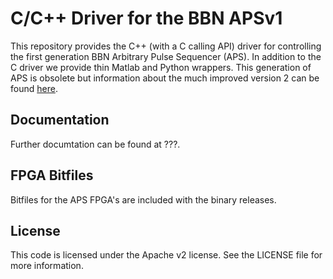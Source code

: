 C/C++ Driver for the BBN APSv1
===============================

This repository provides the C++ (with a C calling API) driver for controlling the first generation BBN Arbitrary Pulse Sequencer (APS).  In addition to the C driver we provide thin Matlab and Python wrappers.  This generation of APS is obsolete but information about the much improved version 2 can be found [here](https://quantum.bbn.com/tools/aps).

Documentation
-------------
Further documtation can be found at ???.

FPGA Bitfiles
--------------
Bitfiles for the APS FPGA's are included with the binary releases.

License
-------------
This code is licensed under the Apache v2 license.  See the LICENSE file for more information.